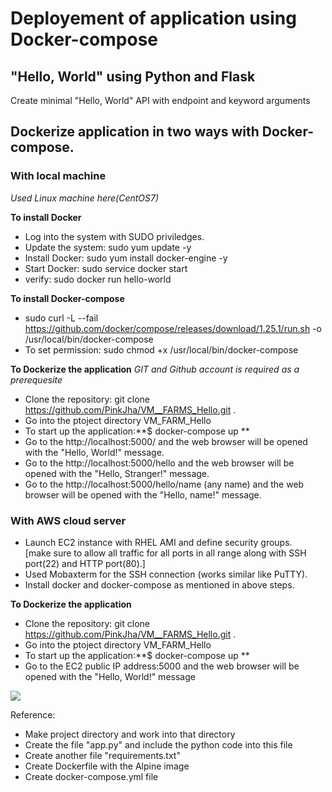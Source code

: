 # Deployement of application using Docker-compose                                                   
                                                                                  
## "Hello, World" using Python and Flask                                                                           
Create minimal "Hello, World" API with endpoint and keyword arguments

## Dockerize application in two ways with Docker-compose. 

### With local machine ###
   *Used Linux machine here(CentOS7)*
   
   **To install Docker**
   - Log into the system with SUDO priviledges. 
   - Update the system: sudo yum update -y
   - Install Docker: sudo yum install docker-engine -y
   - Start Docker: sudo service docker start   
   - verify: sudo docker run hello-world
   
   **To install Docker-compose**
   - sudo curl -L --fail https://github.com/docker/compose/releases/download/1.25.1/run.sh -o /usr/local/bin/docker-compose
   - To set permission: sudo chmod +x /usr/local/bin/docker-compose  
   
   **To Dockerize the application**
   *GIT and Github account is required as a prerequesite*
   - Clone the repository: git clone https://github.com/PinkJha/VM__FARMS_Hello.git .
   - Go into the ptoject directory VM_FARM_Hello 
   - To start up the application:**$ docker-compose up **
   - Go to the http://localhost:5000/ and the web browser will be opened with the "Hello, World!" message. 
   - Go to the http://localhost:5000/hello and the web browser will be opened with the "Hello, Stranger!" message.
   - Go to the http://localhost:5000/hello/name (any name) and the web browser will be opened with the "Hello, name!" message.
   
### With AWS cloud server ###
   - Launch EC2 instance with RHEL AMI and define security groups.    
     [make sure to allow all traffic for all ports in all range along with SSH port(22) and HTTP port(80).]
   - Used Mobaxterm for the SSH connection (works similar like PuTTY).
   - Install docker and docker-compose as mentioned in above steps. 
  
   **To Dockerize the application**
   - Clone the repository: git clone https://github.com/PinkJha/VM__FARMS_Hello.git .
   - Go into the ptoject directory VM_FARM_Hello 
   - To start up the application:**$ docker-compose up **
   - Go to the EC2 public IP address:5000 and the web browser will be opened with the "Hello, World!" message
   
   ![](https://vmfarms.com/f05fd8da2dbe5a63a66609dbedb80f65.svg)
   
   Reference: 
   - Make project directory and work into that directory
   - Create the file "app.py" and include the python code into this file
   - Create another file "requirements.txt"
   - Create Dockerfile with the Alpine image
   - Create docker-compose.yml file








